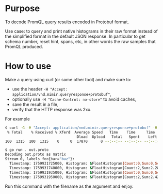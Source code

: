 # Purpose

To decode PromQL query results encoded in Protobuf format.

Use case: to query and print native histograms in their raw format instead
of the simplified format in the default JSON response. In particular to get
schema number, reset hint, spans, etc, in other words the raw samples that
PromQL produced.

# How to use

Make a query using curl (or some other tool) and make sure to:

- use the header `-H "Accept: application/vnd.mimir.queryresponse+protobuf"`,
- optionally use `-H "Cache-Control: no-store"` to avoid caches,
- save the result in a file,
- verify that the HTTP response was 2xx.

For example
```sh
$ curl -G -H "Accept: application/vnd.mimir.queryresponse+protobuf" -H "X-Scope-OrgId: 1" http://localhost:8080/prometheus/api/v1/query --data-urlencode 'query=foo{bar="baz"}[6m]' --data-urlencode 'time=1759932075' -o out.proto
 % Total    % Received % Xferd  Average Speed   Time    Time     Time  Current
                                 Dload  Upload   Total   Spent    Left  Speed
100  1315  100  1315    0     0  17870      0 --:--:-- --:--:-- --:--:-- 18013

$ go run . out.proto
Decoding out.proto as matrix
Stream 0, labels foo{bar="baz"}:
  Timestamp: 1759931725000, Histogram: &FloatHistogram{Count:0,Sum:0,Schema:0,ZeroThreshold:0,ZeroCount:0,NegativeSpans:[]BucketSpan{},NegativeBuckets:[],PositiveSpans:[]BucketSpan{},PositiveBuckets:[],CounterResetHint:0,CustomValues:[],}
  Timestamp: 1759931740000, Histogram: &FloatHistogram{Count:2,Sum:2.2885222e+07,Schema:3,ZeroThreshold:1e-128,ZeroCount:0,NegativeSpans:[]BucketSpan{},NegativeBuckets:[],PositiveSpans:[]BucketSpan{BucketSpan{Offset:187,Length:3,},},PositiveBuckets:[1 1 0],CounterResetHint:0,CustomValues:[],}
  Timestamp: 1759931935000, Histogram: &FloatHistogram{Count:0,Sum:0,Schema:0,ZeroThreshold:0,ZeroCount:0,NegativeSpans:[]BucketSpan{},NegativeBuckets:[],PositiveSpans:[]BucketSpan{},PositiveBuckets:[],CounterResetHint:0,CustomValues:[],}
  Timestamp: 1759931950000, Histogram: &FloatHistogram{Count:2,Sum:2.4272461e+07,Schema:3,ZeroThreshold:1e-128,ZeroCount:0,NegativeSpans:[]BucketSpan{},NegativeBuckets:[],PositiveSpans:[]BucketSpan{BucketSpan{Offset:186,Length:1,},BucketSpan{Offset:3,Length:2,},},PositiveBuckets:[1 1 0],CounterResetHint:0,CustomValues:[],}
```

Run this command with the filename as the argument and enjoy.
